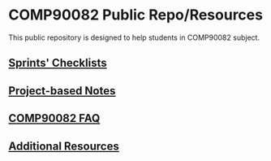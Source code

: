 # COMP90082 Public Repo/Resources

This public repository is designed to help students in COMP90082 subject.


## [Sprints' Checklists](https://github.com/COMP90082-2023-SM1/comp90082-2023-sm1-resources/tree/main/checklists)

## [Project-based Notes](https://cis-projects.github.io/project_based_course_notes/)

## [COMP90082 FAQ](https://wiggly-turnip-06b.notion.site/a8713810d04744a38979f6c25b850393?v=18b952eb75764c828cefd37187a78664)

## [Additional Resources](https://github.com/COMP90082-2023-SM1/comp90082-2023-sm1-resources/tree/main/additional_resources)